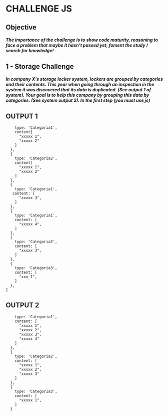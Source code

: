 # CHALLENGE JS


## Objective

##### The importance of the challenge is to show code maturity, reasoning to face a problem that maybe it hasn’t passed yet, foment the study / search for knowledge!

## 1 - Storage Challenge 

##### In company X's storage locker system, lockers are grouped by categories and their contents. This year when going through an inspection in the system it was discovered that its data is duplicated. (See output 1 of system). Your goal is to help this company by grouping this data by categories. (See system output 2). In the first step (you must use js)  

## OUTPUT 1

```{
    type: 'Categoria1',
    content[
      "xxxxx 1",
      "xxxxx 2"
    ]
  },
  {
    type: 'Categoria2',
    content[
      "xxxxx 1",
      "xxxxx 2"
    ]
  },
  {
    type: 'Categoria1',
   content: [
      "xxxxx 3",
    ]
  },
  {
    type: 'Categoria1',
    content: [
      "xxxxx 4",
    ]
  },
  {
    type: 'Categoria2',
    content: [
      "xxxxx 3",
    ]
  },
  {
    type: 'Categoria3',
    content: [
      "xxx 1",
    ]
  },
] 
```

## OUTPUT 2

```{
    type: 'Categoria1',
    content: [
      "xxxxx 1",
      "xxxxx 2",
      "xxxxx 3",
      "xxxxx 4"
    ]
  },
  {
    type: 'Categoria2',
    content: [
      "xxxxx 1",
      "xxxxx 2",
      "xxxxx 3"
    ]
  },
  {
    type: 'Categoria3',
    content: [
      "xxxxx 1",
    ]
  }
 ```
